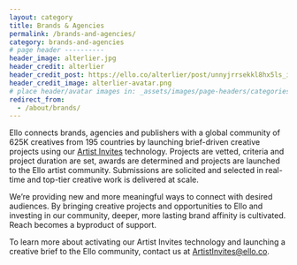```yaml
---
layout: category
title: Brands & Agencies
permalink: /brands-and-agencies/
category: brands-and-agencies
# page header ----------
header_image: alterlier.jpg
header_credit: alterlier
header_credit_post: https://ello.co/alterlier/post/unnyjrrsekkl8hx5ls_idw
header_credit_image: alterlier-avatar.png
# place header/avatar images in: _assets/images/page-headers/categories
redirect_from:
  - /about/brands/
---
```


Ello connects brands, agencies and publishers with a global community of 625K creatives from 195 countries by launching brief-driven creative projects using our [Artist Invites](https://ello.co/artist-invites) technology. Projects are vetted, criteria and project duration are set, awards are determined and projects are launched to the Ello artist community. Submissions are solicited and selected in real-time and top-tier creative work is delivered at scale.

We’re providing new and more meaningful ways to connect with desired audiences. By bringing creative projects and opportunities to Ello and investing in our community, deeper, more lasting brand affinity is cultivated. Reach becomes a byproduct of support.

To learn more about activating our Artist Invites technology and launching a creative brief to the Ello community, contact us at ArtistInvites@ello.co.
